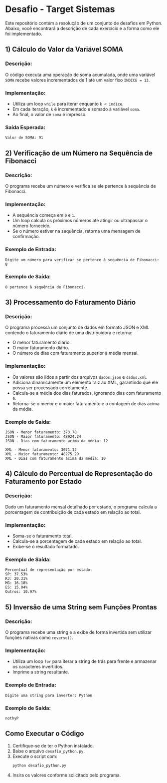 # Desafio - Target Sistemas

Este repositório contém a resolução de um conjunto de desafios em Python. Abaixo, você encontrará a descrição de cada exercício e a forma como ele foi implementado.

## 1) Cálculo do Valor da Variável SOMA

### Descrição:
O código executa uma operação de soma acumulada, onde uma variável `SOMA` recebe valores incrementados de 1 até um valor fixo `INDICE = 13`.

### Implementação:
- Utiliza um loop `while` para iterar enquanto `k < indice`.
- Em cada iteração, `k` é incrementado e somado à variável `soma`.
- Ao final, o valor de `soma` é impresso.

### Saída Esperada:
```
Valor de SOMA: 91
```

## 2) Verificação de um Número na Sequência de Fibonacci

### Descrição:
O programa recebe um número e verifica se ele pertence à sequência de Fibonacci.

### Implementação:
- A sequência começa em `0` e `1`.
- Um loop calcula os próximos números até atingir ou ultrapassar o número fornecido.
- Se o número estiver na sequência, retorna uma mensagem de confirmação.

### Exemplo de Entrada:
```
Digite um número para verificar se pertence à sequência de Fibonacci: 8
```

### Exemplo de Saída:
```
8 pertence à sequência de Fibonacci.
```

## 3) Processamento do Faturamento Diário

### Descrição:
O programa processa um conjunto de dados em formato JSON e XML contendo o faturamento diário de uma distribuidora e retorna:
- O menor faturamento diário.
- O maior faturamento diário.
- O número de dias com faturamento superior à média mensal.

### Implementação:
- Os valores são lidos a partir dos arquivos `dados.json` e `dados.xml`.
- Adiciona dinamicamente um elemento raiz ao XML, garantindo que ele possa ser processado corretamente.
- Calcula-se a média dos dias faturados, ignorando dias com faturamento `0`.
- Retorna-se o menor e o maior faturamento e a contagem de dias acima da média.

### Exemplo de Saída:
```
JSON - Menor faturamento: 373.78
JSON - Maior faturamento: 48924.24
JSON - Dias com faturamento acima da média: 12

XML - Menor faturamento: 3071.32
XML - Maior faturamento: 48275.29
XML - Dias com faturamento acima da média: 10

```

## 4) Cálculo do Percentual de Representação do Faturamento por Estado

### Descrição:
Dado um faturamento mensal detalhado por estado, o programa calcula a porcentagem de contribuição de cada estado em relação ao total.

### Implementação:
- Soma-se o faturamento total.
- Calcula-se a porcentagem de cada estado em relação ao total.
- Exibe-se o resultado formatado.

### Exemplo de Saída:
```
Percentual de representação por estado:
SP: 37.53%
RJ: 20.31%
MG: 16.18%
ES: 15.04%
Outros: 10.97%
```

## 5) Inversão de uma String sem Funções Prontas

### Descrição:
O programa recebe uma string e a exibe de forma invertida sem utilizar funções nativas como `reverse()`.

### Implementação:
- Utiliza um loop `for` para iterar a string de trás para frente e armazenar os caracteres invertidos.
- Imprime a string resultante.

### Exemplo de Entrada:
```
Digite uma string para inverter: Python
```

### Exemplo de Saída:
```
nothyP
```

## Como Executar o Código

1. Certifique-se de ter o Python instalado.
2. Baixe o arquivo `desafio_python.py`.
3. Execute o script com:
   ```bash
   python desafio_python.py
   ```
4. Insira os valores conforme solicitado pelo programa.
